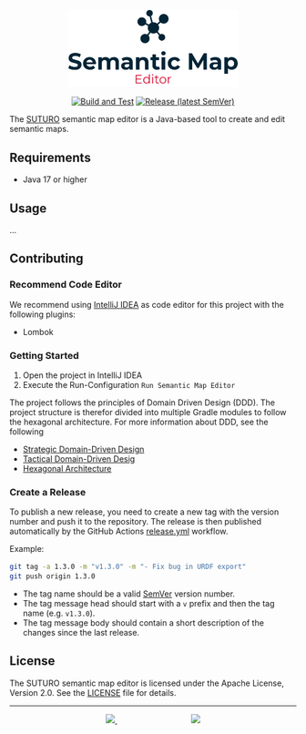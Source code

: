 <p align="center">
    <img width="300" src="sme-ui-view/src/main/resources/com/malte3d/suturo/sme/ui/view/images/semantic-map-editor-schriftzug-512.png">
</p>
<div align="center">

[![Build and Test](https://github.com/SUTURO/semantic-map-editor/actions/workflows/build-and-test.yml/badge.svg?branch=main)](https://github.com/SUTURO/semantic-map-editor/actions/workflows/build-and-test.yml) [![Release (latest SemVer)](https://img.shields.io/github/v/release/SUTURO/semantic-map-editor)](https://github.com/SUTURO/semantic-map-editor/releases)

</div>

The [SUTURO](https://github.com/suturo) semantic map editor is a Java-based tool to create and edit semantic maps.

## Requirements

- Java 17 or higher

## Usage

...

## Contributing

### Recommend Code Editor

We recommend using [IntelliJ IDEA](https://www.jetbrains.com/idea/) as code editor for this project with the following
plugins:

- Lombok

### Getting Started

1. Open the project in IntelliJ IDEA
2. Execute the Run-Configuration `Run Semantic Map Editor`

The project follows the principles of Domain Driven Design (DDD). The project structure is therefor divided into
multiple Gradle modules to follow the hexagonal architecture. For more information about DDD, see the following

- [Strategic Domain-Driven Design](https://vaadin.com/blog/ddd-part-1-strategic-domain-driven-design)
- [Tactical Domain-Driven Desig](https://vaadin.com/blog/ddd-part-2-tactical-domain-driven-design)
- [Hexagonal Architecture](https://vaadin.com/blog/ddd-part-3-domain-driven-design-and-the-hexagonal-architecture)

### Create a Release

To publish a new release, you need to create a new tag with the version number and push it to the repository.
The release is then published automatically by the GitHub Actions [release.yml](.github/workflows/release.yml) workflow.

Example:

```bash
git tag -a 1.3.0 -m "v1.3.0" -m "- Fix bug in URDF export"
git push origin 1.3.0
```

- The tag name should be a valid [SemVer](https://semver.org/spec/v2.0.0.html) version number.
- The tag message head should start with a `v` prefix and then the tag name (e.g. `v1.3.0`).
- The tag message body should contain a short description of the changes since the last release.

## License

The SUTURO semantic map editor is licensed under the Apache License, Version 2.0. See the [LICENSE](LICENSE) file for
details.

---

<p align="center">
  <a href="https://www.uni-bremen.de/">
    <img height="40" src="https://suturo.github.io/suturo_knowledge/assets/images/uni-bremen-logo-footer.png">
  </a>
  <span>&emsp;&emsp;&emsp;&emsp;&emsp;&emsp;&emsp;&emsp;&emsp;</span>
  <a href="https://github.com/suturo">
    <img height="40" src="https://suturo.github.io/suturo_knowledge/assets/images/suturo-logo-footer.png">
  </a>
</p>
